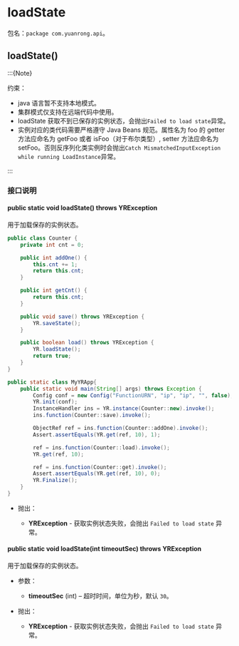 # loadState

包名：`package com.yuanrong.api`。

## loadState()

:::{Note}

约束：

- java 语言暂不支持本地模式。
- 集群模式仅支持在远端代码中使用。
- loadState 获取不到已保存的实例状态，会抛出`Failed to load state`异常。
- 实例对应的类代码需要严格遵守 Java Beans 规范。属性名为 foo 的 getter 方法应命名为 getFoo 或者 isFoo（对于布尔类型）, setter 方法应命名为 setFoo。否则反序列化类实例时会抛出`Catch MismatchedInputException while running LoadInstance`异常。

:::

### 接口说明

#### public static void loadState() throws YRException

用于加载保存的实例状态。

```java
public class Counter {
    private int cnt = 0;

    public int addOne() {
        this.cnt += 1;
        return this.cnt;
    }

    public int getCnt() {
        return this.cnt;
    }

    public void save() throws YRException {
        YR.saveState();
    }

    public boolean load() throws YRException {
        YR.loadState();
        return true;
    }
}

public static class MyYRApp{
    public static void main(String[] args) throws Exception {
        Config conf = new Config("FunctionURN", "ip", "ip", "", false);
        YR.init(conf);
        InstanceHandler ins = YR.instance(Counter::new).invoke();
        ins.function(Counter::save).invoke();

        ObjectRef ref = ins.function(Counter::addOne).invoke();
        Assert.assertEquals(YR.get(ref, 10), 1);

        ref = ins.function(Counter::load).invoke();
        YR.get(ref, 10);

        ref = ins.function(Counter::get).invoke();
        Assert.assertEquals(YR.get(ref, 10), 0);
        YR.Finalize();
    }
}
```

- 抛出：

   - **YRException** - 获取实例状态失败，会抛出 `Failed to load state` 异常。

#### public static void loadState(int timeoutSec) throws YRException

用于加载保存的实例状态。

- 参数：

   - **timeoutSec** (int) – 超时时间，单位为秒，默认 ``30``。

- 抛出：

   - **YRException** - 获取实例状态失败，会抛出 `Failed to load state` 异常。
